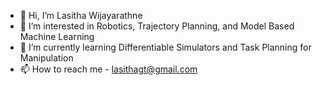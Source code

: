 - 👋 Hi, I’m Lasitha Wijayarathne
- 👀 I’m interested in Robotics, Trajectory Planning, and Model Based Machine Learning
- 🌱 I’m currently learning Differentiable Simulators and Task Planning for Manipulation
- 📫 How to reach me - lasithagt@gmail.com

<!---
lasithagt/lasithagt is a ✨ special ✨ repository because its `README.md` (this file) appears on your GitHub profile.
You can click the Preview link to take a look at your changes.
--->
